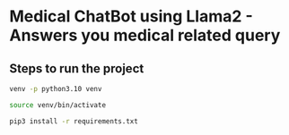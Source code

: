 # Medical ChatBot using Llama2 - Answers you medical related query

## Steps to run the project 

```bash
venv -p python3.10 venv
```

```bash
source venv/bin/activate
```

```bash
pip3 install -r requirements.txt
```

```bash